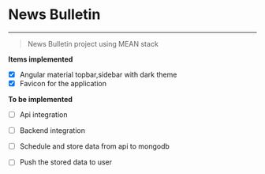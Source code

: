 # News Bulletin
---

> News Bulletin project using MEAN stack

__Items implemented__
- [X] Angular material topbar,sidebar with dark theme
- [X] Favicon for the application

__To be implemented__
- [ ] Api integration
- [ ] Backend integration
- [ ] Schedule and store data from api to mongodb
- [ ] Push the stored data to user

